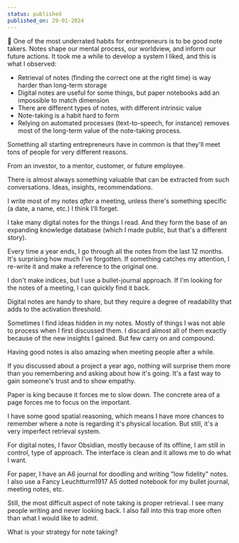 ```yaml
---
status: published
published_on: 29-01-2024
---
```

📓 One of the most underrated habits for entrepreneurs is to be good note takers. Notes shape our mental process, our worldview, and inform our future actions. It took me a while to develop a system I liked, and this is what I observed:

- Retrieval of notes (finding the correct one at the right time) is way harder than long-term storage
- Digital notes are useful for some things, but paper notebooks add an impossible to match dimension
- There are different types of notes, with different intrinsic value
- Note-taking is a habit hard to form
- Relying on automated processes (text-to-speech, for instance) removes most of the long-term value of the note-taking process. 

Something all starting entrepreneurs have in common is that they'll meet tons of people for very different reasons. 

From an investor, to a mentor, customer, or future employee. 

There is almost always something valuable that can be extracted from such conversations. Ideas, insights, recommendations. 

I write most of my notes *after* a meeting, unless there's something specific (a date, a name, etc.) I think I'll forget. 

I take many digital notes for the things I read. And they form the base of an expanding knowledge database (which I made public, but that's a different story). 

Every time a year ends, I go through all the notes from the last 12 months. It's surprising how much I've forgotten. If something catches my attention, I re-write it and make a reference to the original one. 

I don't make indices, but I use a bullet-journal approach. If I'm looking for the notes of a meeting, I can quickly find it back. 

Digital notes are handy to share, but they require a degree of readability that adds to the activation threshold. 

Sometimes I find ideas hidden in my notes. Mostly of things I was not able to process when I first discussed them. I discard almost all of them exactly because of the new insights I gained. But few carry on and compound. 

Having good notes is also amazing when meeting people after a while. 

If you discussed about a project a year ago, nothing will surprise them more than you remembering and asking about how it's going. It's a fast way to gain someone's trust and to show empathy. 

Paper is king because it forces me to slow down. The concrete area of a page forces me to focus on the important. 

I have some good spatial reasoning, which means I have more chances to remember where a note is regarding it's physical location. But still, it's a very imperfect retrieval system. 

For digital notes, I favor Obsidian, mostly because of its offline, I am still in control, type of approach. The interface is clean and it allows me to do what I want. 

For paper, I have an A6 journal for doodling and writing "low fidelity" notes. I also use a Fancy Leuchtturm1917 A5 dotted notebook for my bullet journal, meeting notes, etc. 

Still, the most difficult aspect of note taking is proper retrieval. I see many people writing and never looking back. I also fall into this trap more often than what I would like to admit. 

What is your strategy for note taking? 


